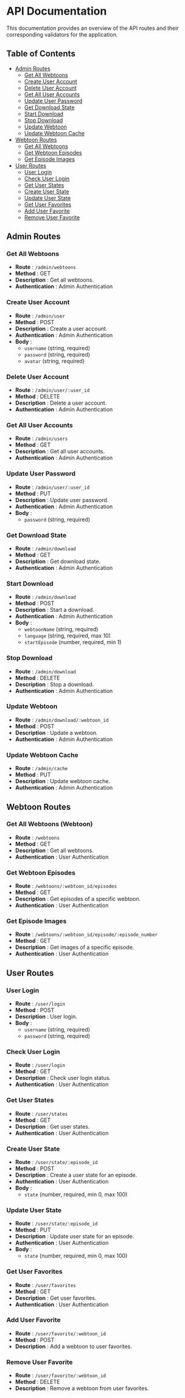 # API Documentation

This documentation provides an overview of the API routes and their corresponding validators for the application.
## Table of Contents
- [Admin Routes](https://chat.openai.com/c/def8bf06-bf47-4eec-92c6-a19f7b1c212a#admin-routes)
  - [Get All Webtoons](#get-all-webtoons)
  - [Create User Account](#create-user-account)
  - [Delete User Account](#delete-user-account)
  - [Get All User Accounts](#get-all-user-accounts)
  - [Update User Password](#update-user-password)
  - [Get Download State](#get-download-state)
  - [Start Download](#start-download)
  - [Stop Download](#stop-download)
  - [Update Webtoon](#update-webtoon)
  - [Update Webtoon Cache](#update-webtoon-cache)
- [Webtoon Routes](#webtoon-routes)
  - [Get All Webtoons](#get-all-webtoons-webtoon)
  - [Get Webtoon Episodes](#get-webtoon-episodes)
  - [Get Episode Images](#get-episode-images)
- [User Routes](#user-routes)
  - [User Login](#user-login)
  - [Check User Login](#check-user-login)
  - [Get User States](#get-user-states)
  - [Create User State](#create-user-state)
  - [Update User State](#update-user-state)
  - [Get User Favorites](#get-user-favorites)
  - [Add User Favorite](#add-user-favorite)
  - [Remove User Favorite](#remove-user-favorite)
## Admin Routes
### Get All Webtoons
- **Route** : `/admin/webtoons`
- **Method** : GET
- **Description** : Get all webtoons.
- **Authentication** : Admin Authentication
### Create User Account
- **Route** : `/admin/user`
- **Method** : POST
- **Description** : Create a user account.
- **Authentication** : Admin Authentication
- **Body** :
  - `username` (string, required)
  - `password` (string, required)
  - `avatar` (string, required)
### Delete User Account
- **Route** : `/admin/user/:user_id`
- **Method** : DELETE
- **Description** : Delete a user account.
- **Authentication** : Admin Authentication
### Get All User Accounts
- **Route** : `/admin/users`
- **Method** : GET
- **Description** : Get all user accounts.
- **Authentication** : Admin Authentication
### Update User Password
- **Route** : `/admin/user/:user_id`
- **Method** : PUT
- **Description** : Update user password.
- **Authentication** : Admin Authentication
- **Body** :
  - `password` (string, required)
### Get Download State
- **Route** : `/admin/download`
- **Method** : GET
- **Description** : Get download state.
- **Authentication** : Admin Authentication
### Start Download
- **Route** : `/admin/download`
- **Method** : POST
- **Description** : Start a download.
- **Authentication** : Admin Authentication
- **Body** :
  - `webtoonName` (string, required)
  - `language` (string, required, max 10)
  - `startEpisode` (number, required, min 1)
### Stop Download
- **Route** : `/admin/download`
- **Method** : DELETE
- **Description** : Stop a download.
- **Authentication** : Admin Authentication
### Update Webtoon
- **Route** : `/admin/download/:webtoon_id`
- **Method** : POST
- **Description** : Update a webtoon.
- **Authentication** : Admin Authentication
### Update Webtoon Cache
- **Route** : `/admin/cache`
- **Method** : PUT
- **Description** : Update webtoon cache.
- **Authentication** : Admin Authentication
## Webtoon Routes
### Get All Webtoons (Webtoon)
- **Route** : `/webtoons`
- **Method** : GET
- **Description** : Get all webtoons.
- **Authentication** : User Authentication
### Get Webtoon Episodes
- **Route** : `/webtoons/:webtoon_id/episodes`
- **Method** : GET
- **Description** : Get episodes of a specific webtoon.
- **Authentication** : User Authentication
### Get Episode Images
- **Route** : `/webtoons/:webtoon_id/episode/:episode_number`
- **Method** : GET
- **Description** : Get images of a specific episode.
- **Authentication** : User Authentication
## User Routes
### User Login
- **Route** : `/user/login`
- **Method** : POST
- **Description** : User login.
- **Body** :
  - `username` (string, required)
  - `password` (string, required)
### Check User Login
- **Route** : `/user/login`
- **Method** : GET
- **Description** : Check user login status.
- **Authentication** : User Authentication
### Get User States
- **Route** : `/user/states`
- **Method** : GET
- **Description** : Get user states.
- **Authentication** : User Authentication
### Create User State
- **Route** : `/user/state/:episode_id`
- **Method** : POST
- **Description** : Create a user state for an episode.
- **Authentication** : User Authentication
- **Body** :
  - `state` (number, required, min 0, max 100)
### Update User State
- **Route** : `/user/state/:episode_id`
- **Method** : PUT
- **Description** : Update user state for an episode.
- **Authentication** : User Authentication
- **Body** :
  - `state` (number, required, min 0, max 100)
### Get User Favorites
- **Route** : `/user/favorites`
- **Method** : GET
- **Description** : Get user favorites.
- **Authentication** : User Authentication
### Add User Favorite
- **Route** : `/user/favorite/:webtoon_id`
- **Method** : POST
- **Description** : Add a webtoon to user favorites.
### Remove User Favorite
- **Route** : `/user/favorite/:webtoon_id`
- **Method** : DELETE
- **Description** : Remove a webtoon from user favorites.
